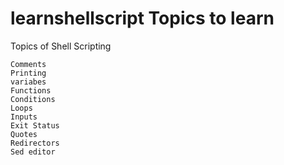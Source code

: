 # learnshellscript Topics to learn

Topics of Shell Scripting

    Comments
    Printing
    variabes
    Functions
    Conditions
    Loops
    Inputs
    Exit Status
    Quotes
    Redirectors
    Sed editor
